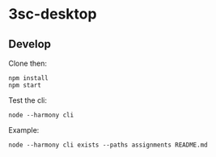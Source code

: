 # 3sc-desktop

## Develop

Clone then:

    npm install
    npm start

Test the cli:

    node --harmony cli

Example:

    node --harmony cli exists --paths assignments README.md

